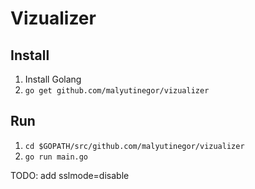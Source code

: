 # Vizualizer

## Install

1. Install Golang
2. `go get github.com/malyutinegor/vizualizer`

## Run

1. `cd $GOPATH/src/github.com/malyutinegor/vizualizer`
2. `go run main.go`

TODO: add sslmode=disable
